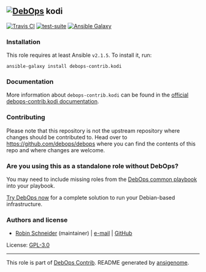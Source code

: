 ## [![DebOps](https://debops.org/images/debops-small.png)](https://debops.org) kodi

<!-- This file was generated by Ansigenome. Do not edit this file directly but
     instead have a look at the files in the ./meta/ directory. -->

[![Travis CI](https://img.shields.io/travis/debops-contrib/ansible-kodi.svg?style=flat)](https://travis-ci.org/debops-contrib/ansible-kodi)
[![test-suite](https://img.shields.io/badge/test--suite-ansible--kodi-blue.svg?style=flat)](https://github.com/debops/test-suite/tree/master/ansible-kodi/)
[![Ansible Galaxy](https://img.shields.io/badge/galaxy-debops--contrib.kodi-660198.svg?style=flat)](https://galaxy.ansible.com/debops-contrib/kodi)



### Installation

This role requires at least Ansible `v2.1.5`. To install it, run:

```Shell
ansible-galaxy install debops-contrib.kodi
```

### Documentation

<!-- FIXME: Change to the canonical URL when it has been setup. https://github.com/debops/docs/issues/111 -->
More information about `debops-contrib.kodi` can be found in the
[official debops-contrib.kodi documentation](https://debops-contrib.readthedocs.io/en/latest/ansible/roles/ansible-kodi/docs/).

### Contributing

Please note that this repository is not the upstream repository where changes should be contributed to.
Head over to https://github.com/debops/debops where you can find the contents of this repo and where changes are welcome.



### Are you using this as a standalone role without DebOps?

You may need to include missing roles from the [DebOps common
playbook](https://github.com/debops/debops-playbooks/blob/master/playbooks/common.yml)
into your playbook.

[Try DebOps now](https://debops.org/) for a complete solution to run your Debian-based infrastructure.





### Authors and license

- [Robin Schneider](https://docs.debops.org/en/latest/debops-keyring/docs/entities.html#debops-keyring-entity-ypid) (maintainer) | [e-mail](mailto:ypid@riseup.net) | [GitHub](https://github.com/ypid)

License: [GPL-3.0](https://tldrlegal.com/license/gnu-general-public-license-v3-%28gpl-3%29)

***

This role is part of [DebOps Contrib](https://github.com/debops-contrib/debops-contrib). README generated by [ansigenome](https://github.com/nickjj/ansigenome/).
<!-- Ansigenome sources: https://github.com/ypid/ypid-ansible-common/tree/master/template_READMEs/debops-contrib -->
